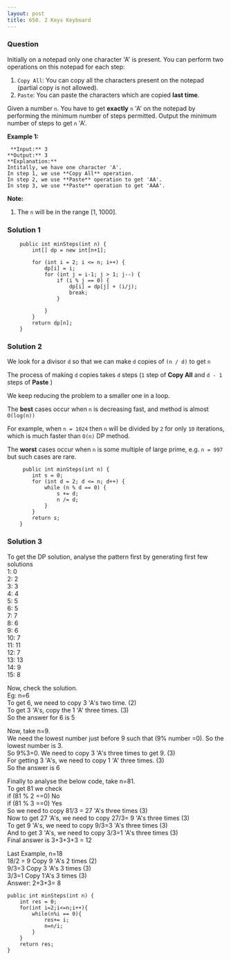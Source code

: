 ```yaml
---
layout: post
title: 650. 2 Keys Keyboard
---
```

### Question
Initially on a notepad only one character 'A' is present. You can perform two
operations on this notepad for each step:

  1. `Copy All`: You can copy all the characters present on the notepad (partial copy is not allowed).
  2. `Paste`: You can paste the characters which are copied **last time**.



Given a number `n`. You have to get **exactly** `n` 'A' on the notepad by
performing the minimum number of steps permitted. Output the minimum number of
steps to get `n` 'A'.

 **Example 1:**

    
    
     **Input:** 3
    **Output:** 3
    **Explanation:**
    Intitally, we have one character 'A'.
    In step 1, we use **Copy All** operation.
    In step 2, we use **Paste** operation to get 'AA'.
    In step 3, we use **Paste** operation to get 'AAA'.
    



 **Note:**

  1. The `n` will be in the range [1, 1000].

### Solution 1
    
    
        public int minSteps(int n) {
            int[] dp = new int[n+1];
    
            for (int i = 2; i <= n; i++) {
                dp[i] = i;
                for (int j = i-1; j > 1; j--) {
                    if (i % j == 0) {
                        dp[i] = dp[j] + (i/j);
                        break;
                    }
                    
                }
            }
            return dp[n];
        }
    


### Solution 2
We look for a divisor `d` so that we can make `d` copies of `(n / d)` to get
`n`

The process of making `d` copies takes `d` steps (`1` step of **Copy All** and
`d - 1` steps of **Paste** )

We keep reducing the problem to a smaller one in a loop.

The **best** cases occur when `n` is decreasing fast, and method is almost
`O(log(n))`

For example, when `n = 1024` then `n` will be divided by `2` for only `10`
iterations, which is much faster than `O(n)` DP method.

The **worst** cases occur when `n` is some multiple of large prime, e.g. `n =
997` but such cases are rare.

    
    
         public int minSteps(int n) {
            int s = 0;
            for (int d = 2; d <= n; d++) {
                while (n % d == 0) {
                    s += d;
                    n /= d;
                }
            }
            return s;
        }
    


### Solution 3
To get the DP solution, analyse the pattern first by generating first few
solutions  
1: 0  
2: 2  
3: 3  
4: 4  
5: 5  
6: 5  
7: 7  
8: 6  
9: 6  
10: 7  
11: 11  
12: 7  
13: 13  
14: 9  
15: 8

Now, check the solution.  
Eg: n=6  
To get 6, we need to copy 3 'A's two time. (2)  
To get 3 'A's, copy the 1 'A' three times. (3)  
So the answer for 6 is 5

Now, take n=9.  
We need the lowest number just before 9 such that (9% number =0). So the
lowest number is 3.  
So 9%3=0. We need to copy 3 'A's three times to get 9. (3)  
For getting 3 'A's, we need to copy 1 'A' three times. (3)  
So the answer is 6

Finally to analyse the below code, take n=81.  
To get 81 we check  
if (81 % 2 ==0) No  
if (81 % 3 ==0) Yes  
So we need to copy 81/3 = 27 'A's three times (3)  
Now to get 27 'A's, we need to copy 27/3= 9 'A's three times (3)  
To get 9 'A's, we need to copy 9/3=3 'A's three times (3)  
And to get 3 'A's, we need to copy 3/3=1 'A's three times (3)  
Final answer is 3+3+3+3 = 12

Last Example, n=18  
18/2 = 9 Copy 9 'A's 2 times (2)  
9/3=3 Copy 3 'A's 3 times (3)  
3/3=1 Copy 1'A's 3 times (3)  
Answer: 2+3+3= 8

    
    
    public int minSteps(int n) {
        int res = 0;
        for(int i=2;i<=n;i++){
            while(n%i == 0){
                res+= i;
                n=n/i;
            }
        }
        return res;
    }



